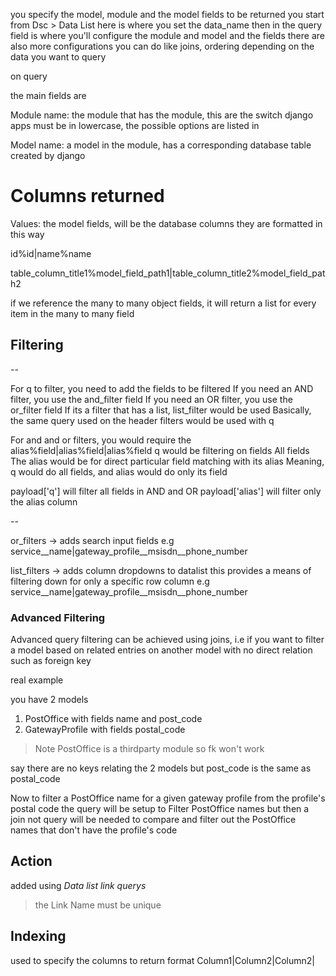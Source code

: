 
you specify the  model, module   and the model fields to be returned
you start from Dsc > Data List
here is where you set the data_name then in the query field is where you'll configure the module and model
and the fields
there are also more configurations you can do like joins, ordering depending on the data you want to query

on query 

the main fields are 

Module name: the module that has the module, this are the switch django apps 
must be in lowercase, the possible options are listed in 

Model name: a model in the module, has a corresponding database table created by django

# Columns returned

Values: the model fields, will be the database columns 
they are formatted in this way 

id%id|name%name

table_column_title1%model_field_path1|table_column_title2%model_field_path2


if we reference the many to many object fields, it will return a list for every item in the many to many field


## Filtering 
--

For q to filter, you need to add the fields to be filtered
If you need an AND filter, you use the and_filter field
If you need an OR filter, you use the or_filter field
If its a filter that has a list, list_filter would be used
Basically, the same query used on the header filters would be used with q

For and and or filters, you would require the alias%field|alias%field|alias%field
q would be filtering on fields All fields
The alias would be for direct particular field matching with its alias
Meaning, q would do all fields, and alias would do only its field

payload['q'] will filter all fields in AND and OR payload['alias'] will filter only the alias column

--


or_filters -> adds search input fields
e.g
service__name|gateway_profile__msisdn__phone_number


list_filters -> adds column dropdowns to datalist
this provides a means of filtering down for only a specific row column
e.g 
service__name|gateway_profile__msisdn__phone_number

### Advanced Filtering 
Advanced query filtering can be achieved using joins, 
i.e if you want to filter a model based on related entries on another model with no direct 
relation such as foreign key

real example

you have 2 models 
1. PostOffice with fields name and post_code 
2. GatewayProfile with fields postal_code
> Note PostOffice is a thirdparty module so fk won't work

say there are no keys relating the 2 models but post_code is the same as postal_code

Now to filter a PostOffice name for a given gateway profile from the profile's postal code
the query will be setup to Filter PostOffice names but then a join not query will be
needed to compare and filter out the PostOffice names that don't have the profile's code





## Action
added using *Data list link querys*
> the Link Name must be unique


## Indexing
used to specify the columns to return
format Column1|Column2|Column2|